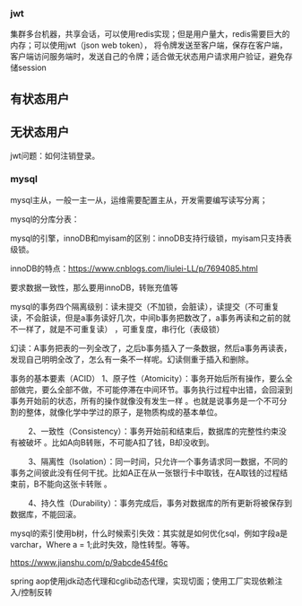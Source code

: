 ### jwt 
集群多台机器，共享会话，可以使用redis实现；但是用户量大，redis需要巨大的内存；可以使用jwt（json web token），
将令牌发送至客户端，保存在客户端，客户端访问服务端时，发送自己的令牌；适合做无状态用户请求用户验证，避免存储session
## 有状态用户

## 无状态用户
jwt问题：如何注销登录。


### mysql 
mysql主从，一般一主一从，运维需要配置主从，开发需要编写读写分离；

mysql的分库分表：

mysql的引擎，innoDB和myisam的区别：innoDB支持行级锁，myisam只支持表级锁。

innoDB的特点：https://www.cnblogs.com/liulei-LL/p/7694085.html

要求数据一致性，那么要用innoDB，转账充值等

mysql的事务四个隔离级别：读未提交（不加锁，会脏读），读提交（不可重复读，不会脏读，但是a事务读好几次，中间b事务把数改了，a事务再读和之前的就不一样了，就是不可重复读）
，可重复度，串行化（表级锁）

幻读：A事务把表的一列全改了，之后b事务插入了一条数据，然后a事务再读表，发现自己明明全改了，怎么有一条不一样呢。幻读侧重于插入和删除。


事务的基本要素（ACID）
1、原子性（Atomicity）：事务开始后所有操作，要么全部做完，要么全部不做，不可能停滞在中间环节。事务执行过程中出错，会回滚到事务开始前的状态，所有的操作就像没有发生一样
。也就是说事务是一个不可分割的整体，就像化学中学过的原子，是物质构成的基本单位。

　　 2、一致性（Consistency）：事务开始前和结束后，数据库的完整性约束没有被破坏 。比如A向B转账，不可能A扣了钱，B却没收到。

　　 3、隔离性（Isolation）：同一时间，只允许一个事务请求同一数据，不同的事务之间彼此没有任何干扰。比如A正在从一张银行卡中取钱，在A取钱的过程结束前，B不能向这张卡转账
。

　　 4、持久性（Durability）：事务完成后，事务对数据库的所有更新将被保存到数据库，不能回滚。


mysql的索引使用b树，什么时候索引失效：其实就是如何优化sql，例如字段a是varchar，Where a = 1;此时失效，隐性转型。等等。



https://www.jianshu.com/p/9abcde454f6c

spring aop使用jdk动态代理和cglib动态代理，实现切面；使用工厂实现依赖注入/控制反转










